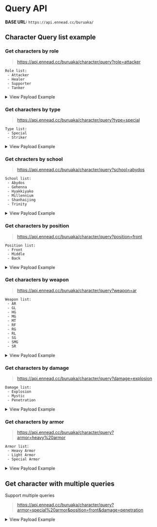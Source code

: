# Query API

**BASE URL:** `https://api.ennead.cc/buruaka/`

## Character Query list example

### Get characters by role

> https://api.ennead.cc/buruaka/character/query?role=attacker

    Role list:
     - Attacker
     - Healer
     - Supporter
     - Tanker

<details>
<summary>View Payload Example</summary>

```json
{
    [
        "Akari",
        "Aris",
        "Aru",
        "Asuna",
        "Azusa",
        "Azusa (Swimsuit)",
        "Cherino",
        "Chise",
        "Haruna",
        "Hasumi",
        "Hibiki",
        "Hina",
        "Hina (Swimsuit)",
        "Iori",
        "Iori (Swimsuit)",
        "Izumi",
        "Izuna",
        "Junko",
        "Karin",
        "Maki",
        "Mashiro",
        "Mashiro (Swimsuit)",
        "Midori",
        "Momoi",
        "Mutsuki",
        "Neru",
        "Nonomi",
        "Pina",
        "Saya",
        "Serika",
        "Shiroko",
        "Shiroko (Cycling)",
        "Shun",
        "Shun (Small)",
        "Sumire",
        "Tsurugi",
        "Tsurugi (Swimsuit)",
        "Utaha",
        "Yoshimi",
        "Yuzu"
    ]
}
```
</details>

### Get characters by type
> https://api.ennead.cc/buruaka/character/query?type=special

    Type list:
     - Special
     - Striker

<details>
<summary>View Payload Example</summary>

```json
{
    [
        "Airi",
        "Ayane",
        "Chinatsu",
        "Fuuka",
        "Hanae",
        "Hanako",
        "Hare",
        "Hibiki",
        "Hifumi (Swimsuit)",
        "Juri",
        "Karin",
        "Kotama",
        "Mashiro",
        "Mashiro (Swimsuit)",
        "Nodoka",
        "Saya",
        "Saya (Casual)",
        "Serina",
        "Shimiko",
        "Shizuko",
        "Utaha",
        "Yoshimi"
    ]
}

```
</details>

### Get chracters by school
> https://api.ennead.cc/buruaka/character/query?school=abydos

    School list:
     - Abydos
     - Gehenna
     - Hyakkiyako
     - Millennium
     - Shanhaijing
     - Trinity

<details>
<summary>View Payload Example</summary>

```json
{
    [
        "Ayane",
        "Hoshino",
        "Nonomi",
        "Serika",
        "Shiroko",
        "Shiroko (Cycling)"
    ]
}

```
</details>

### Get characters by position
> https://api.ennead.cc/buruaka/character/query?position=front

    Position list:
     - Front
     - Middle
     - Back

<details>
<summary>View Payload Example</summary>

```json
{
    [
        "Eimi",
        "Haruka",
        "Hoshino",
        "Izuna",
        "Neru",
        "Sumire",
        "Tsubaki",
        "Tsurugi",
        "Tsurugi (Swimsuit)",
        "Yuuka"
    ]
}

```
</details>

### Get characters by weapon
> https://api.ennead.cc/buruaka/character/query?weapon=ar


    Weapon list:
     - AR
     - GL
     - HG
     - MG
     - MT
     - RF
     - RG
     - RL
     - SG
     - SMG
     - SR

<details>
<summary>View Payload Example</summary>

```json
{
    [
        "Akari",
        "Asuna",
        "Azusa",
        "Azusa (Swimsuit)",
        "Hanae",
        "Hanako",
        "Hare",
        "Hifumi",
        "Hifumi (Swimsuit)",
        "Junko",
        "Momoi",
        "Serika",
        "Serina",
        "Shimiko",
        "Shiroko",
        "Shiroko (Cycling)",
        "Suzumi",
        "Yoshimi"
    ]
}

```
</details>

### Get characters by damage
> https://api.ennead.cc/buruaka/character/query?damage=explosion

    Damage list:
     - Explosion
     - Mystic
     - Penetration

<details>
<summary>View Payload Example</summary>

```json
{
    [
        "Airi",
        "Akari",
        "Aru",
        "Azusa",
        "Eimi",
        "Fuuka",
        "Hanae",
        "Hare",
        "Haruka",
        "Hibiki",
        "Hina",
        "Hina (Swimsuit)",
        "Iori (Swimsuit)",
        "Izumi",
        "Izumi (Swimsuit)",
        "Juri",
        "Kayoko",
        "Kirino",
        "Koharu",
        "Kotama",
        "Mashiro",
        "Mutsuki",
        "Nodoka",
        "Saya",
        "Serika",
        "Shimiko",
        "Shiroko",
        "Shun",
        "Shun (Small)",
        "Suzumi",
        "Yuuka"
    ]
}

```
</details>

### Get characters by armor
> https://api.ennead.cc/buruaka/character/query?armor=heavy%20armor

    Armor list:
     - Heavy Armor
     - Light Armor
     - Special Armor

<details>
<summary>View Payload Example</summary>

```json
{
    [
        "Akari",
        "Azusa",
        "Chise",
        "Fuuka",
        "Hanae",
        "Haruna",
        "Hasumi",
        "Hibiki",
        "Hifumi (Swimsuit)",
        "Hina",
        "Hina (Swimsuit)",
        "Hoshino",
        "Iori",
        "Karin",
        "Kayoko",
        "Koharu",
        "Mashiro",
        "Nodoka",
        "Shiroko (Cycling)",
        "Suzumi",
        "Tsurugi",
        "Utaha",
        "Yoshimi",
        "Yuuka"
    ]
}

```
</details>

## Get character with multiple queries
Support multiple queries

> https://api.ennead.cc/buruaka/character/query?armor=special%20armor&position=front&damage=penetration

<details>
<summary>View Payload Example</summary>

```json
{ ["Sumire", "Tsubaki"] }
```
</details>